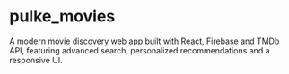 # pulke_movies
A modern movie discovery web app built with React, Firebase and TMDb API, featuring advanced search, personalized recommendations and a responsive UI.
